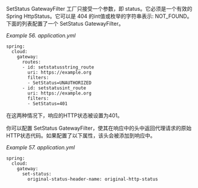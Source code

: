 SetStatus GatewayFilter 工厂只接受一个参数，即 status。它必须是一个有效的Spring HttpStatus。它可以是 404 的int值或枚举的字符串表示: NOT_FOUND。下面的列表配置了一个 SetStatus GatewayFilter。

_Example 56. application.yml_

```plain
spring:
  cloud:
    gateway:
      routes:
      - id: setstatusstring_route
        uri: https://example.org
        filters:
        - SetStatus=UNAUTHORIZED
      - id: setstatusint_route
        uri: https://example.org
        filters:
        - SetStatus=401
```



在这两种情况下，响应的HTTP状态被设置为401。

你可以配置 SetStatus GatewayFilter，使其在响应中的头中返回代理请求的原始HTTP状态代码。如果配置了以下属性，该头会被添加到响应中。

_Example 57. application.yml_

```plain
spring:
  cloud:
    gateway:
      set-status:
        original-status-header-name: original-http-status
```



  


